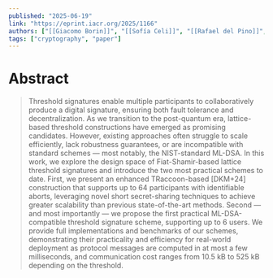 ```yaml
---
published: "2025-06-19"
link: "https://eprint.iacr.org/2025/1166"
authors: ["[[Giacomo Borin]]", "[[Sofía Celi]]", "[[Rafael del Pino]]", "[[Thomas Espitau]]", "[[Guilhem Niot]]", "[[Thomas Prest]]"]
tags: ["cryptography", "paper"]
---
```


# Abstract

> Threshold signatures enable multiple participants to collaboratively produce a digital signature, ensuring both fault tolerance and decentralization. As we transition to the post-quantum era, lattice-based threshold constructions have emerged as promising candidates. However, existing approaches often struggle to scale efficiently, lack robustness guarantees, or are incompatible with standard schemes — most notably, the NIST-standard ML-DSA.
> In this work, we explore the design space of Fiat-Shamir-based lattice threshold signatures and introduce the two most practical schemes to date. First, we present an enhanced TRaccoon-based [DKM+24] construction that supports up to 64 participants with identifiable aborts, leveraging novel short secret-sharing techniques to achieve greater scalability than previous state-of-the-art methods. Second — and most importantly — we propose the first practical ML-DSA-compatible threshold signature scheme, supporting up to 6 users.
> We provide full implementations and benchmarks of our schemes, demonstrating their practicality and efficiency for real-world deployment as protocol messages are computed in at most a few milliseconds, and communication cost ranges from 10.5 kB to 525 kB depending on the threshold.